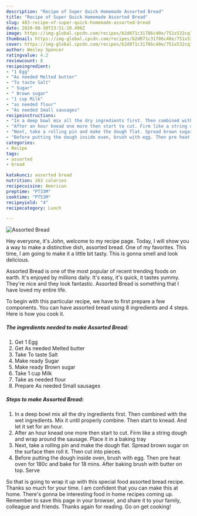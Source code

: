 ```yaml
---
description: "Recipe of Super Quick Homemade Assorted Bread"
title: "Recipe of Super Quick Homemade Assorted Bread"
slug: 483-recipe-of-super-quick-homemade-assorted-bread
date: 2020-08-30T23:51:10.496Z
image: https://img-global.cpcdn.com/recipes/b2d071c31786c40e/751x532cq70/assorted-bread-recipe-main-photo.jpg
thumbnail: https://img-global.cpcdn.com/recipes/b2d071c31786c40e/751x532cq70/assorted-bread-recipe-main-photo.jpg
cover: https://img-global.cpcdn.com/recipes/b2d071c31786c40e/751x532cq70/assorted-bread-recipe-main-photo.jpg
author: Wesley Spencer
ratingvalue: 4.2
reviewcount: 8
recipeingredient:
- "1 Egg"
- "As needed Melted butter"
- "To taste Salt"
- " Sugar"
- " Brown sugar"
- "1 cup Milk"
- "as needed flour"
- "As needed Small sausages"
recipeinstructions:
- "In a deep bowl mix all the dry ingredients first. Then combined with the wet ingredients. Mix it until properly combine. Then start to knead. And let it set for an hour."
- "After an hour knead one more then start to cut. Firm like a string dough and wrap around the sausage. Place it in a baking tray"
- "Next, take a rolling pin and make the dough flat. Spread brown sugar on the surface then roll it. Then cut into pieces."
- "Before putting the dough inside oven, brush with egg. Then pre heat oven for 180c and bake for 18 mins. After baking brush with butter on top. Serve"
categories:
- Recipe
tags:
- assorted
- bread

katakunci: assorted bread 
nutrition: 263 calories
recipecuisine: American
preptime: "PT33M"
cooktime: "PT53M"
recipeyield: "4"
recipecategory: Lunch

---
```



![Assorted Bread](https://img-global.cpcdn.com/recipes/b2d071c31786c40e/751x532cq70/assorted-bread-recipe-main-photo.jpg)

Hey everyone, it's John, welcome to my recipe page. Today, I will show you a way to make a distinctive dish, assorted bread. One of my favorites. This time, I am going to make it a little bit tasty. This is gonna smell and look delicious.



Assorted Bread is one of the most popular of recent trending foods on earth. It's enjoyed by millions daily. It's easy, it's quick, it tastes yummy. They're nice and they look fantastic. Assorted Bread is something that I have loved my entire life.


To begin with this particular recipe, we have to first prepare a few components. You can have assorted bread using 8 ingredients and 4 steps. Here is how you cook it.

<!--inarticleads1-->

##### The ingredients needed to make Assorted Bread:

1. Get 1 Egg
1. Get As needed Melted butter
1. Take To taste Salt
1. Make ready  Sugar
1. Make ready  Brown sugar
1. Take 1 cup Milk
1. Take as needed flour
1. Prepare As needed Small sausages




<!--inarticleads2-->

##### Steps to make Assorted Bread:

1. In a deep bowl mix all the dry ingredients first. Then combined with the wet ingredients. Mix it until properly combine. Then start to knead. And let it set for an hour.
1. After an hour knead one more then start to cut. Firm like a string dough and wrap around the sausage. Place it in a baking tray
1. Next, take a rolling pin and make the dough flat. Spread brown sugar on the surface then roll it. Then cut into pieces.
1. Before putting the dough inside oven, brush with egg. Then pre heat oven for 180c and bake for 18 mins. After baking brush with butter on top. Serve




So that is going to wrap it up with this special food assorted bread recipe. Thanks so much for your time. I am confident that you can make this at home. There's gonna be interesting food in home recipes coming up. Remember to save this page in your browser, and share it to your family, colleague and friends. Thanks again for reading. Go on get cooking!
